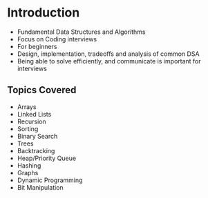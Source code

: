 # Introduction

- Fundamental Data Structures and Algorithms
- Focus on Coding interviews
- For beginners
- Design, implementation, tradeoffs and analysis of common DSA
- Being able to solve efficiently, and communicate is important for interviews

## Topics Covered
- Arrays
- Linked Lists
- Recursion
- Sorting
- Binary Search
- Trees
- Backtracking
- Heap/Priority Queue
- Hashing
- Graphs
- Dynamic Programming
- Bit Manipulation